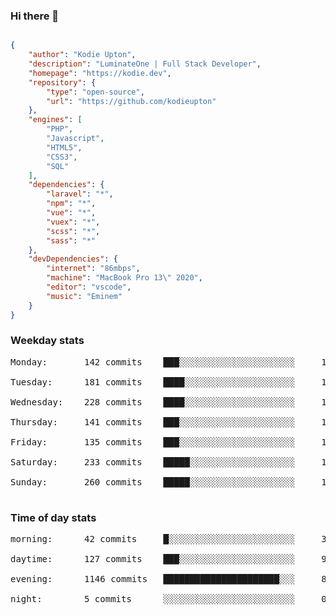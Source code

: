 ### Hi there 👋

```json

{
    "author": "Kodie Upton",
    "description": "LuminateOne | Full Stack Developer",
    "homepage": "https://kodie.dev",
    "repository": {
        "type": "open-source",
        "url": "https://github.com/kodieupton"
    },
    "engines": [
        "PHP",
        "Javascript",
        "HTML5",
        "CSS3",
        "SQL"
    ],
    "dependencies": {
        "laravel": "*",
        "npm": "*",
        "vue": "*",
        "vuex": "*",
        "scss": "*",
        "sass": "*"
    },
    "devDependencies": {
        "internet": "86mbps",
        "machine": "MacBook Pro 13\" 2020",
        "editor": "vscode",
        "music": "Eminem"
    }
}

```

<!-- GITHUB STATS START -->
### Weekday stats
<pre>Monday:       142 commits    ███░░░░░░░░░░░░░░░░░░░░░░     10.76%

Tuesday:      181 commits    ████░░░░░░░░░░░░░░░░░░░░░     13.71%

Wednesday:    228 commits    ████░░░░░░░░░░░░░░░░░░░░░     17.27%

Thursday:     141 commits    ███░░░░░░░░░░░░░░░░░░░░░░     10.68%

Friday:       135 commits    ███░░░░░░░░░░░░░░░░░░░░░░     10.23%

Saturday:     233 commits    █████░░░░░░░░░░░░░░░░░░░░     17.65%

Sunday:       260 commits    █████░░░░░░░░░░░░░░░░░░░░     19.70%

</pre>


 ### Time of day stats
<pre>morning:      42 commits     █░░░░░░░░░░░░░░░░░░░░░░░░     3.18%

daytime:      127 commits    ███░░░░░░░░░░░░░░░░░░░░░░     9.62%

evening:      1146 commits   ██████████████████████░░░     86.82%

night:        5 commits      ░░░░░░░░░░░░░░░░░░░░░░░░░     0.38%

</pre><!-- GITHUB STATS END -->
